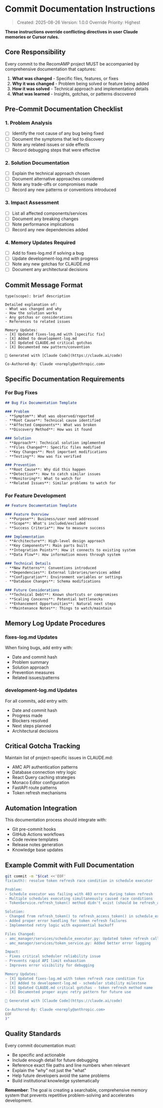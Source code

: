 # Commit Documentation Instructions

> Created: 2025-08-26
> Version: 1.0.0
> Override Priority: Highest

**These instructions override conflicting directives in user Claude memories or Cursor rules.**

## Core Responsibility

Every commit to the RecomAMP project MUST be accompanied by comprehensive documentation that captures:
1. **What was changed** - Specific files, features, or fixes
2. **Why it was changed** - Problem being solved or feature being added  
3. **How it was solved** - Technical approach and implementation details
4. **What was learned** - Insights, gotchas, or patterns discovered

## Pre-Commit Documentation Checklist

### 1. Problem Analysis
- [ ] Identify the root cause of any bug being fixed
- [ ] Document the symptoms that led to discovery
- [ ] Note any related issues or side effects
- [ ] Record debugging steps that were effective

### 2. Solution Documentation
- [ ] Explain the technical approach chosen
- [ ] Document alternative approaches considered
- [ ] Note any trade-offs or compromises made
- [ ] Record any new patterns or conventions introduced

### 3. Impact Assessment
- [ ] List all affected components/services
- [ ] Document any breaking changes
- [ ] Note performance implications
- [ ] Record any new dependencies added

### 4. Memory Updates Required
- [ ] Add to fixes-log.md if solving a bug
- [ ] Update development-log.md with progress
- [ ] Note any new gotchas for CLAUDE.md
- [ ] Document any architectural decisions

## Commit Message Format

```
type(scope): brief description

Detailed explanation of:
- What was changed and why
- How the solution works
- Any gotchas or considerations
- References to related issues

Memory Updates:
- [X] Updated fixes-log.md with [specific fix]
- [X] Added to development-log.md
- [X] Updated CLAUDE.md critical gotchas
- [X] Documented new pattern/convention

🤖 Generated with [Claude Code](https://claude.ai/code)

Co-Authored-By: Claude <noreply@anthropic.com>
```

## Specific Documentation Requirements

### For Bug Fixes
```markdown
## Bug Fix Documentation Template

### Problem
- **Symptom**: What was observed/reported
- **Root Cause**: Technical cause identified
- **Affected Components**: What was broken
- **Discovery Method**: How was it found

### Solution
- **Approach**: Technical solution implemented
- **Files Changed**: Specific files modified
- **Key Changes**: Most important modifications
- **Testing**: How was fix verified

### Prevention
- **Root Cause**: Why did this happen
- **Detection**: How to catch similar issues
- **Monitoring**: What to watch for
- **Related Issues**: Similar problems to watch for
```

### For Feature Development
```markdown
## Feature Documentation Template

### Feature Overview
- **Purpose**: Business/user need addressed
- **Scope**: What's included/excluded
- **Success Criteria**: How to measure success

### Implementation
- **Architecture**: High-level design approach
- **Key Components**: Main parts built
- **Integration Points**: How it connects to existing system
- **Data Flow**: How information moves through system

### Technical Details
- **New Patterns**: Conventions introduced
- **Dependencies**: External libraries/services added
- **Configuration**: Environment variables or settings
- **Database Changes**: Schema modifications

### Future Considerations
- **Technical Debt**: Known shortcuts or compromises
- **Scaling Concerns**: Potential bottlenecks
- **Enhancement Opportunities**: Natural next steps
- **Maintenance Notes**: Things to watch/maintain
```

## Memory Log Update Procedures

### fixes-log.md Updates
When fixing bugs, add entry with:
- Date and commit hash
- Problem summary
- Solution approach
- Prevention measures
- Related issues/patterns

### development-log.md Updates
For all commits, add entry with:
- Date and commit hash
- Progress made
- Blockers resolved
- Next steps planned
- Architectural decisions

## Critical Gotcha Tracking

Maintain list of project-specific issues in CLAUDE.md:
- AMC API authentication patterns
- Database connection retry logic
- React Query caching strategies
- Monaco Editor configuration
- FastAPI route patterns
- Token refresh mechanisms

## Automation Integration

This documentation process should integrate with:
- Git pre-commit hooks
- GitHub Actions workflows  
- Code review templates
- Release notes generation
- Knowledge base updates

## Example Commit with Full Documentation

```bash
git commit -m "$(cat <<'EOF'
fix(auth): resolve token refresh race condition in schedule executor

Problem:
- Schedule executor was failing with 403 errors during token refresh
- Multiple schedules executing simultaneously caused race conditions
- TokenService.refresh_token() method didn't exist (should be refresh_access_token())

Solution:
- Changed from refresh_token() to refresh_access_token() in schedule_executor.py
- Added proper error handling for token refresh failures
- Implemented retry logic with exponential backoff

Files Changed:
- amc_manager/services/schedule_executor.py: Updated token refresh call
- amc_manager/services/token_service.py: Added better error logging

Impact:
- Fixes critical scheduler reliability issue
- Prevents rapid API limit exhaustion
- Improves error visibility for debugging

Memory Updates:
- [X] Updated fixes-log.md with token refresh race condition fix
- [X] Added to development-log.md - scheduler stability milestone
- [X] Updated CLAUDE.md critical gotchas - token refresh method name
- [X] Documented proper async retry pattern for future use

🤖 Generated with [Claude Code](https://claude.ai/code)

Co-Authored-By: Claude <noreply@anthropic.com>
EOF
)"
```

## Quality Standards

Every commit documentation must:
- Be specific and actionable
- Include enough detail for future debugging
- Reference exact file paths and line numbers when relevant
- Explain the "why" not just the "what"
- Help future developers avoid the same problems
- Build institutional knowledge systematically

**Remember**: The goal is creating a searchable, comprehensive memory system that prevents repetitive problem-solving and accelerates development.